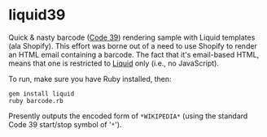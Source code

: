 # liquid39

Quick & nasty barcode ([Code 39](https://en.wikipedia.org/wiki/Code_39)) rendering sample with Liquid templates (ala Shopify).  This effort was borne out of a need to use Shopify to render an HTML email containing a barcode.  The fact that it's email-based HTML, means that one is restricted to [Liquid](https://github.com/Shopify/liquid) only (i.e., no JavaScript).

To run, make sure you have Ruby installed, then:

    gem install liquid
    ruby barcode.rb

Presently outputs the encoded form of `*WIKIPEDIA*` (using the standard Code 39 start/stop symbol of '`*`').

